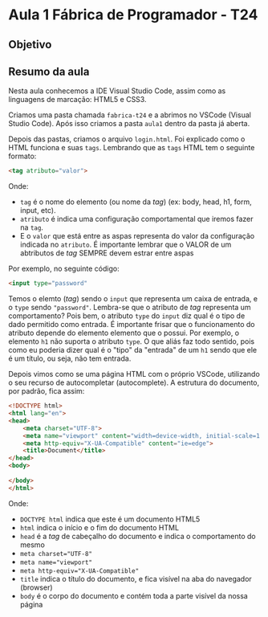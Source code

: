 # Aula 1 Fábrica de Programador - T24

## Objetivo

## Resumo da aula

Nesta aula conhecemos a IDE Visual Studio Code, assim como as linguagens de marcação: HTML5 e CSS3.

Criamos uma pasta chamada `fabrica-t24` e a abrimos no VSCode (Visual Studio Code). Após isso criamos a pasta `aula1` dentro da pasta já aberta.

Depois das pastas, criamos o arquivo `login.html`. Foi explicado como o HTML funciona e suas `tags`. Lembrando que as `tags` HTML tem o seguinte formato:

```html
<tag atributo="valor">
```
Onde:

+ `tag` é o nome do elemento (ou nome da *tag*) (ex: body, head, h1, form, input, etc).
+ `atributo` é indica uma configuração comportamental que iremos fazer na `tag`.
+ E o `valor` que está entre as aspas representa do valor da configuração indicada no `atributo`. É importante lembrar que o VALOR de um abtributos de *tag* SEMPRE devem estrar entre aspas

Por exemplo, no seguinte código:
 
```html
<input type="password"
```
Temos o elemto (*tag*) sendo o `input` que representa um caixa de entrada, e o `type` sendo `"password"`. Lembra-se que o atributo de *tag* representa um comportamento? Pois bem, o atributo `type` do `input` diz qual é o tipo de dado permitido como entrada. É importante frisar que o funcionamento do atributo depende do elemento elemento que o possui. Por exemplo, o elemento `h1` não suporta o atributo `type`. O que aliás faz todo sentido, pois como eu poderia dizer qual é o "tipo" da "entrada" de um `h1` sendo que ele é um título, ou seja, não tem entrada.

Depois vimos como se uma página HTML com o próprio VSCode, utilizando o seu recurso de autocompletar (autocomplete). A estrutura do documento, por padrão, fica assim:

```html
<!DOCTYPE html>
<html lang="en">
<head>
    <meta charset="UTF-8">
    <meta name="viewport" content="width=device-width, initial-scale=1.0">
    <meta http-equiv="X-UA-Compatible" content="ie=edge">
    <title>Document</title>
</head>
<body>
    
</body>
</html>
```

Onde:
+ `DOCTYPE html` indica que este é um documento HTML5
+ `html` indica o início e o fim do documento HTML
+ `head` é a *tag* de cabeçalho do documento e indica o comportamento do mesmo
+ `meta charset="UTF-8"`
+ `meta name="viewport"`
+ `meta http-equiv="X-UA-Compatible"`
+ `title` indica o título do documento, e fica visível na aba do navegador (browser)
+ `body` é o corpo do documento e contém toda a parte visível da nossa página